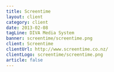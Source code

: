 ```yaml
---
title: Screentime
layout: client
category: client
date: 2013-02-08
tagLine: DIVA Media System
banner: screentime/screentime.png
client: Screentime
clientUrl: http://www.screentime.co.nz/
clientLogo: screentime/screentime.png
article: false
---
```

